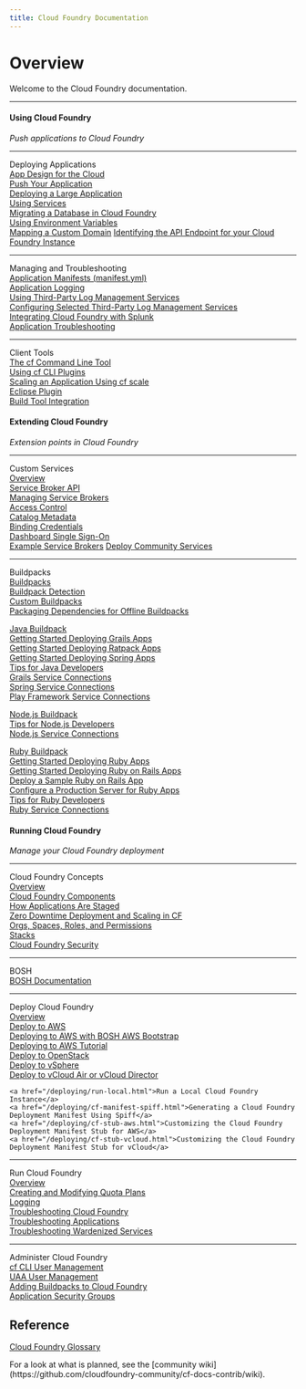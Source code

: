 ```yaml
---
title: Cloud Foundry Documentation
---
```


<h1>Overview</h1>
Welcome to the Cloud Foundry documentation.
<hr />
<div>
<div class="column-left">
  <div class="column-title">
      <h4>Using Cloud Foundry</h4>
  </div>
  <p><i>Push applications to Cloud Foundry</i></p>
  <hr />
  <p>
    Deploying Applications<br />
    <a href="/devguide/deploy-apps/prepare-to-deploy.html">App Design for the Cloud</a><br />
    <a href="/devguide/deploy-apps/">Push Your Application</a><br />
    <a href="/devguide/deploy-apps/large-app-deploy.html">Deploying a Large Application</a><br />
    <a href="/devguide/services/">Using Services</a><br />
    <a href="/devguide/services/migrate-db.html">Migrating a Database in Cloud Foundry</a><br />
    <a href="/devguide/deploy-apps/environment-variable.html">Using Environment Variables</a><br />
    <a href="/devguide/deploy-apps/domains-routes.html">Mapping a Custom Domain</a>
    <a href="/running/cf-api-endpoint.html">Identifying the API Endpoint for your Cloud Foundry Instance</a>
  </p>
  <hr />
  <p>
    Managing and Troubleshooting<br />
    <a href="/devguide/deploy-apps/manifest.html">Application Manifests (manifest.yml)</a><br />
    <a href="/devguide/deploy-apps/streaming-logs.html">Application Logging</a><br />
    <a href="/devguide/services/log-management.html">Using Third-Party Log Management Services</a><br />
    <a href="/devguide/services/log-management-thirdparty-svc.html">Configuring Selected Third-Party Log Management Services</a><br />
    <a href="/devguide/services/integrate-splunk.html">Integrating Cloud Foundry with Splunk</a><br />
    <a href="/devguide/deploy-apps/troubleshoot-app-health.html">Application Troubleshooting</a>
  </p>
  <hr />
  <p>Client Tools<br />
    <a href="/devguide/installcf/">The cf Command Line Tool</a><br />
    <a href="/devguide/installcf/use-cli-plugins.html">Using cf CLI Plugins</a><br />
    <a href="/devguide/deploy-apps/cf-scale.html">Scaling an Application Using cf scale</a><br />
    <a href="/buildpacks/java/sts.html">Eclipse Plugin</a><br />
    <a href="/buildpacks/java/build-tool-int.html">Build Tool Integration</a>
  </p>
</div>

<div class="column-middle">
  <div class="column-title">
    <h4>Extending Cloud Foundry</h4>
  </div>
  <p><i>Extension points in Cloud Foundry</i></p>
  <hr />
  <p>
    Custom Services<br />
    <a href="/services/overview.html">Overview</a><br />
    <a href="/services/api.html">Service Broker API</a><br />
    <a href="/services/managing-service-brokers.html">Managing Service Brokers</a><br />
    <a href="/services/access-control.html">Access Control</a><br />
    <a href="/services/catalog-metadata.html">Catalog Metadata</a><br />
    <a href="/services/binding-credentials.html">Binding Credentials</a><br />
    <a href="/services/dashboard-sso.html">Dashboard Single Sign-On</a><br />
    <a href="/services/examples.html">Example Service Brokers</a>
    <a href="https://github.com/cloudfoundry-community/cf-services-contrib-release">Deploy Community Services</a><br />
 </p>

  <hr />
  <p>
    Buildpacks<br />
	<a href="/buildpacks/">Buildpacks</a><br />
	<a href="/buildpacks/detection.html">Buildpack Detection</a><br />
	<a href="/buildpacks/custom.html">Custom Buildpacks</a><br />
	<a href="/buildpacks/depend-pkg-offline.html">Packaging Dependencies for Offline Buildpacks</a><br />
  </p>
  <p>
	<a href="/buildpacks/java/">Java Buildpack</a><br />
	<a href="/buildpacks/java/gsg-grails.html">Getting Started Deploying Grails Apps</a><br />
	<a href="/buildpacks/java/gsg-ratpack.html">Getting Started Deploying Ratpack Apps</a><br />
	<a href="/buildpacks/java/gsg-spring.html">Getting Started Deploying Spring Apps</a><br />
	<a href="/buildpacks/java/java-tips.html">Tips for Java Developers</a><br />
	<a href="/buildpacks/java/grails-service-bindings.html">Grails Service Connections</a><br />
	<a href="/buildpacks/java/spring-service-bindings.html">Spring Service Connections</a><br />
	<a href="/buildpacks/java/play-service-bindings.html">Play Framework Service Connections</a><br />
  </p>
  <p>
	<a href="/buildpacks/node">Node.js Buildpack</a><br />
	<a href="/buildpacks/node/node-tips.html">Tips for Node.js Developers</a><br />
	<a href="/buildpacks/node/node-service-bindings.html">Node.js Service Connections</a><br />
  </p>
  <p>
	<a href="/buildpacks/ruby/">Ruby Buildpack</a><br />
	<a href="/buildpacks/ruby/gsg-ruby.html">Getting Started Deploying Ruby Apps</a><br />
	<a href="/buildpacks/ruby/gsg-ror.html">Getting Started Deploying Ruby on Rails Apps</a><br />
	<a href="/buildpacks/ruby/sample-ror.html">Deploy a Sample Ruby on Rails App</a><br />
	<a href="/buildpacks/ruby/ruby-prod-server.html">Configure a Production Server for Ruby Apps</a><br />
	<a href="/buildpacks/ruby/ruby-tips.html">Tips for Ruby Developers</a><br />
	<a href="/buildpacks/ruby/ruby-service-bindings.html">Ruby Service Connections</a><br />
  </p>
</div>

<div class="column-right">
  <div class="column-title">
      <h4>Running Cloud Foundry</h4>
  </div>
  <p><i>Manage your Cloud Foundry deployment</i></p>
  <hr />
  <p>
    Cloud Foundry Concepts<br />
	<a href="/concepts/overview.html">Overview</a><br />
    <a href="/concepts/architecture/">Cloud Foundry Components</a><br />
    <a href="/concepts/how-applications-are-staged.html">How Applications Are Staged</a><br />
    <a href="/concepts/high-availability.html">Zero Downtime Deployment and Scaling in CF</a><br />
	<a href="/concepts/roles.html">Orgs, Spaces, Roles, and Permissions</a><br />
	<a href="/concepts/stacks.html">Stacks</a><br />
    <a href="/concepts/security.html">Cloud Foundry Security</a></p>
  </p>
  <hr />
  <p>BOSH<br />
  <a href="http://bosh.io/docs/">BOSH Documentation</a><br />
  </p>
  <hr />
  <p>
    Deploy Cloud Foundry<br />
    <a href="/deploying/">Overview</a><br />
    <a href="/deploying/ec2/">Deploy to AWS</a><br />
	<a href="/deploying/ec2/bootstrap-aws-vpc.html">
		Deploying to AWS with BOSH AWS Bootstrap</a></br>
	<a href="/deploying/ec2/aws_steps.html">Deploying to AWS Tutorial</a></br>
    <a href="/deploying/openstack/">Deploy to OpenStack</a><br />
    <a href="/deploying/vsphere/">Deploy to vSphere</a><br />
    <a href="/deploying/vcloud/">Deploy to vCloud Air or vCloud Director</a><br />

    <a href="/deploying/run-local.html">Run a Local Cloud Foundry Instance</a>
    <a href="/deploying/cf-manifest-spiff.html">Generating a Cloud Foundry Deployment Manifest Using Spiff</a>
    <a href="/deploying/cf-stub-aws.html">Customizing the Cloud Foundry Deployment Manifest Stub for AWS</a>
    <a href="/deploying/cf-stub-vcloud.html">Customizing the Cloud Foundry Deployment Manifest Stub for vCloud</a>

  </p>
  <hr />
  <p>
    Run Cloud Foundry<br />
    <a href="/running/">Overview</a><br />
	<a href="/running/managing-cf/quota-plans.html">
		Creating and Modifying Quota Plans</a><br />
    <a href="/running/managing-cf/logging.html">Logging</a><br />
    <a href="/running/troubleshooting.html">
		Troubleshooting Cloud Foundry</a><br />
    <a href="/running/troubleshooting/troubleshooting-apps.html">
		Troubleshooting Applications</a><br />
    <a href="/running/troubleshooting/troubleshooting-warden-services.html">
		Troubleshooting Wardenized Services</a></p>
  <hr />
  <p>
    Administer Cloud Foundry<br />
    <a href="/adminguide/cli-user-management.html">
	cf CLI User Management</a><br />
    <a href="/adminguide/uaa-user-management.html">
	UAA User Management</a><br />
    <a href="/adminguide/buildpacks.html">
	Adding Buildpacks to Cloud Foundry</a><br />
    <a href="/adminguide/app-sec-groups.html">
	Application Security Groups</a><br />
  </p>
</div>
</div>
<div>
  <h2>Reference</h2>
  <p><a href="/concepts/glossary.html">Cloud Foundry Glossary</a></p>
  For a look at what is planned, see the
  [community wiki](https://github.com/cloudfoundry-community/cf-docs-contrib/wiki).
</div>

